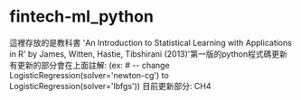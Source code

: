 # fintech-ml_python
這裡存放的是教科書 'An Introduction to Statistical Learning with Applications in R' by James, Witten, Hastie, Tibshirani (2013)'第一版的python程式碼更新
有更新的部分會在上面註解: (ex: # -- change LogisticRegression(solver='newton-cg') to LogisticRegression(solver='lbfgs'))
目前更新部分: CH4
